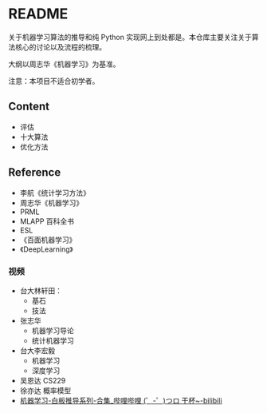 # README

关于机器学习算法的推导和纯 Python 实现网上到处都是。本仓库主要关注关于算法核心的讨论以及流程的梳理。

大纲以周志华《机器学习》为基准。

注意：本项目不适合初学者。

## Content

- 评估
- 十大算法
- 优化方法


## Reference

- 李航《统计学习方法》
- 周志华《机器学习》
- PRML
- MLAPP 百科全书
- ESL
- 《百面机器学习》
- 《DeepLearning》

### 视频

- 台大林轩田：
  - 基石
  - 技法
- 张志华
  - 机器学习导论
  - 统计机器学习
- 台大李宏毅
  - 机器学习
  - 深度学习
- 吴恩达 CS229 
- 徐亦达 概率模型
- [机器学习-白板推导系列-合集_哔哩哔哩 (゜-゜)つロ 干杯~-bilibili](https://www.bilibili.com/video/av70839977?p=2)